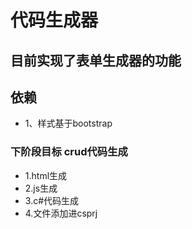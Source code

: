 # 代码生成器
## 目前实现了表单生成器的功能
## 依赖
* 1、样式基于bootstrap


### 下阶段目标 crud代码生成
* 1.html生成
* 2.js生成
* 3.c#代码生成
* 4.文件添加进csprj
